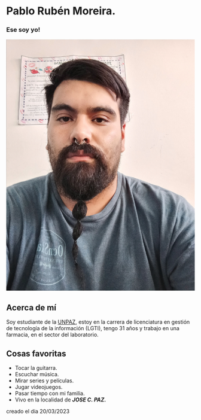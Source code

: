 # Pablo Rubén Moreira.

### Ese soy yo!
![](/imagenes/foto.jpg)

## Acerca de mí

Soy estudiante de la [UNPAZ](https://www.unpaz.edu.ar/), estoy en la carrera de licenciatura  en gestión de tecnología de la información  (LGTI), tengo 31 años y trabajo en una farmacia, en el sector del laboratorio.

## Cosas favoritas

* Tocar la guitarra.
* Escuchar música.
* Mirar series y películas.
* Jugar videojuegos.
* Pasar tiempo con mi familia.
* Vivo en la localidad de ***JOSE C. PAZ.***

creado el dia 20/03/2023